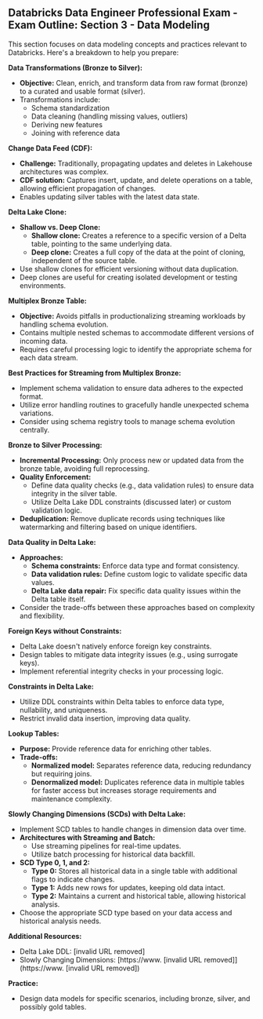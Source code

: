 ## Databricks Data Engineer Professional Exam - Exam Outline: Section 3 - Data Modeling

This section focuses on data modeling concepts and practices relevant to Databricks. Here's a breakdown to help you prepare:

**Data Transformations (Bronze to Silver):**

- **Objective:** Clean, enrich, and transform data from raw format (bronze) to a curated and usable format (silver).
- Transformations include:
    - Schema standardization
    - Data cleaning (handling missing values, outliers)
    - Deriving new features
    - Joining with reference data

**Change Data Feed (CDF):**

- **Challenge:** Traditionally, propagating updates and deletes in Lakehouse architectures was complex.
- **CDF solution:** Captures insert, update, and delete operations on a table, allowing efficient propagation of changes.
- Enables updating silver tables with the latest data state.

**Delta Lake Clone:**

- **Shallow vs. Deep Clone:**
    - **Shallow clone:** Creates a reference to a specific version of a Delta table, pointing to the same underlying data.
    - **Deep clone:** Creates a full copy of the data at the point of cloning, independent of the source table.
- Use shallow clones for efficient versioning without data duplication.
- Deep clones are useful for creating isolated development or testing environments.

**Multiplex Bronze Table:**

- **Objective:** Avoids pitfalls in productionalizing streaming workloads by handling schema evolution.
- Contains multiple nested schemas to accommodate different versions of incoming data.
- Requires careful processing logic to identify the appropriate schema for each data stream.

**Best Practices for Streaming from Multiplex Bronze:**

- Implement schema validation to ensure data adheres to the expected format.
- Utilize error handling routines to gracefully handle unexpected schema variations.
- Consider using schema registry tools to manage schema evolution centrally.

**Bronze to Silver Processing:**

- **Incremental Processing:** Only process new or updated data from the bronze table, avoiding full reprocessing.
- **Quality Enforcement:**
    - Define data quality checks (e.g., data validation rules) to ensure data integrity in the silver table.
    - Utilize Delta Lake DDL constraints (discussed later) or custom validation logic.
- **Deduplication:** Remove duplicate records using techniques like watermarking and filtering based on unique identifiers.

**Data Quality in Delta Lake:**

- **Approaches:**
    - **Schema constraints:** Enforce data type and format consistency.
    - **Data validation rules:** Define custom logic to validate specific data values.
    - **Delta Lake data repair:** Fix specific data quality issues within the Delta table itself.
- Consider the trade-offs between these approaches based on complexity and flexibility.

**Foreign Keys without Constraints:**

- Delta Lake doesn't natively enforce foreign key constraints.
- Design tables to mitigate data integrity issues (e.g., using surrogate keys).
- Implement referential integrity checks in your processing logic.

**Constraints in Delta Lake:**

- Utilize DDL constraints within Delta tables to enforce data type, nullability, and uniqueness.
- Restrict invalid data insertion, improving data quality.

**Lookup Tables:**

- **Purpose:** Provide reference data for enriching other tables.
- **Trade-offs:**
    - **Normalized model:** Separates reference data, reducing redundancy but requiring joins.
    - **Denormalized model:** Duplicates reference data in multiple tables for faster access but increases storage requirements and maintenance complexity.

**Slowly Changing Dimensions (SCDs) with Delta Lake:**

- Implement SCD tables to handle changes in dimension data over time.
- **Architectures with Streaming and Batch:**
    - Use streaming pipelines for real-time updates.
    - Utilize batch processing for historical data backfill.
- **SCD Type 0, 1, and 2:**
    - **Type 0:** Stores all historical data in a single table with additional flags to indicate changes.
    - **Type 1:** Adds new rows for updates, keeping old data intact.
    - **Type 2:** Maintains a current and historical table, allowing historical analysis.
- Choose the appropriate SCD type based on your data access and historical analysis needs.

**Additional Resources:**

- Delta Lake DDL: [invalid URL removed]
- Slowly Changing Dimensions: [https://www. [invalid URL removed]](https://www. [invalid URL removed])

**Practice:**

- Design data models for specific scenarios, including bronze, silver, and possibly gold tables.